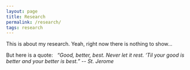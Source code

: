 ```yaml
---
layout: page
title: Research
permalink: /research/
tags: research
---
```


This is about my research. Yeah, right now there is nothing to show...

But here is a quote:   
*“Good, better, best. Never let it rest. ‘Til your good is better and your better is best.” -- St. Jerome* 